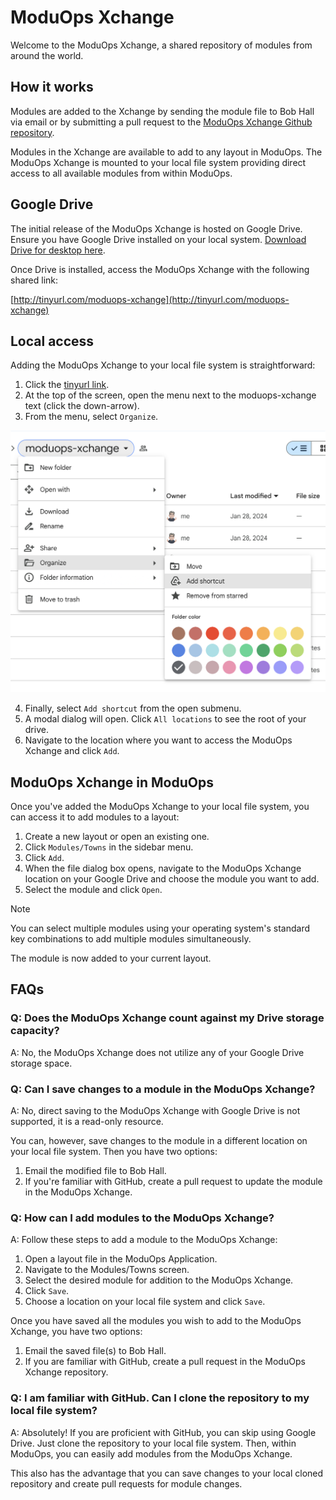 # ModuOps Xchange

Welcome to the ModuOps Xchange, a shared repository of modules from around the world.

## How it works

Modules are added to the Xchange by sending the module file to Bob Hall via email or by submitting a pull request to the [ModuOps Xchange Github repository](https://github.com/bhall2001/moduops-xchange).

Modules in the Xchange are available to add to any layout in ModuOps. The ModuOps Xchange is mounted to your local file system providing direct access to all available modules from within ModuOps.

## Google Drive

The initial release of the ModuOps Xchange is hosted on Google Drive. Ensure you have Google Drive installed on your local system. [Download Drive for desktop here](https://www.google.com/drive/download/).

Once Drive is installed, access the ModuOps Xchange with the following shared link:

[http://tinyurl.com/moduops-xchange](http://tinyurl.com/moduops-xchange)

## Local access

Adding the ModuOps Xchange to your local file system is straightforward:

1. Click the [tinyurl link](http://tinyurl.com/moduops-xchange).
2. At the top of the screen, open the menu next to the moduops-xchange text (click the down-arrow).
3. From the menu, select `Organize`.

![add shortcut menu](/assets/add-shortcut.png)

4. Finally, select `Add shortcut` from the open submenu.
5. A modal dialog will open. Click `All locations` to see the root of your drive.
6. Navigate to the location where you want to access the ModuOps Xchange and click `Add`.

## ModuOps Xchange in ModuOps

Once you've added the ModuOps Xchange to your local file system, you can access it to add modules to a layout:

1. Create a new layout or open an existing one.
2. Click `Modules/Towns` in the sidebar menu.
3. Click `Add`.
4. When the file dialog box opens, navigate to the ModuOps Xchange location on your Google Drive and choose the module you want to add.
5. Select the module and click `Open`.

> [!NOTE]
> You can select multiple modules using your operating system's standard key combinations to add multiple modules simultaneously.

The module is now added to your current layout.

## FAQs

### Q: Does the ModuOps Xchange count against my Drive storage capacity?

A: No, the ModuOps Xchange does not utilize any of your Google Drive storage space.

### Q: Can I save changes to a module in the ModuOps Xchange?

A: No, direct saving to the ModuOps Xchange with Google Drive is not supported, it is a read-only resource.

You can, however, save changes to the module in a different location on your local file system. Then you have two options:

1. Email the modified file to Bob Hall.
2. If you're familiar with GitHub, create a pull request to update the module in the ModuOps Xchange.

### Q: How can I add modules to the ModuOps Xchange?

A: Follow these steps to add a module to the ModuOps Xchange:

1. Open a layout file in the ModuOps Application.
2. Navigate to the Modules/Towns screen.
3. Select the desired module for addition to the ModuOps Xchange.
4. Click `Save`.
5. Choose a location on your local file system and click `Save`.

Once you have saved all the modules you wish to add to the ModuOps Xchange, you have two options:

1. Email the saved file(s) to Bob Hall.
2. If you are familiar with GitHub, create a pull request in the ModuOps Xchange repository.

### Q: I am familiar with GitHub. Can I clone the repository to my local file system?

A: Absolutely! If you are proficient with GitHub, you can skip using Google Drive. Just clone the repository to your local file system. Then, within ModuOps, you can easily add modules from the ModuOps Xchange.

This also has the advantage that you can save changes to your local cloned repository and create pull requests for module changes.
